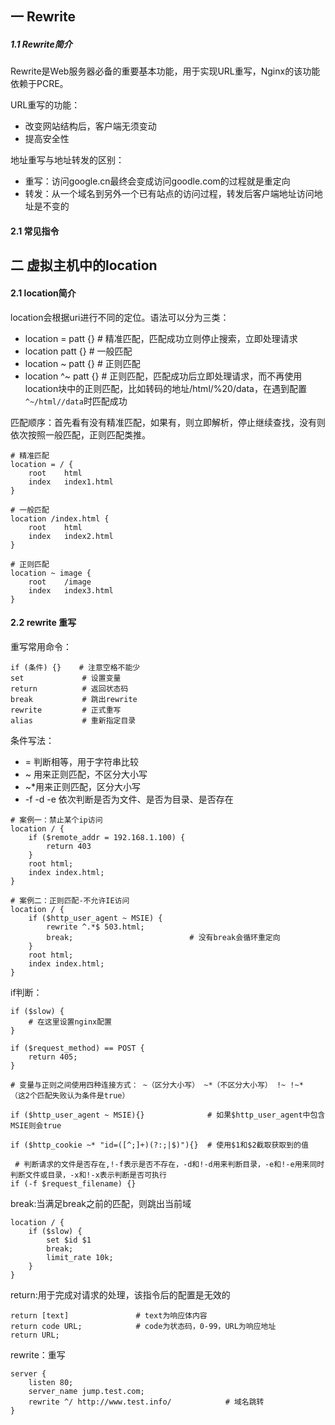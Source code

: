 ## 一 Rewrite

##### 1.1 Rewrite简介

Rewrite是Web服务器必备的重要基本功能，用于实现URL重写，Nginx的该功能依赖于PCRE。

URL重写的功能：
- 改变网站结构后，客户端无须变动
- 提高安全性

地址重写与地址转发的区别：
- 重写：访问google.cn最终会变成访问goodle.com的过程就是重定向
- 转发：从一个域名到另外一个已有站点的访问过程，转发后客户端地址访问地址是不变的

#### 2.1 常见指令

## 二 虚拟主机中的location

#### 2.1 location简介

location会根据uri进行不同的定位。语法可以分为三类：
- location = patt {}    # 精准匹配，匹配成功立则停止搜索，立即处理请求
- location patt {}      # 一般匹配
- location  ~ patt {}   # 正则匹配
- location  ^~ patt {}   # 正则匹配，匹配成功后立即处理请求，而不再使用location块中的正则匹配，比如转码的地址/html/%20/data，在遇到配置`^~/html//data`时匹配成功

匹配顺序：首先看有没有精准匹配，如果有，则立即解析，停止继续查找，没有则依次按照一般匹配，正则匹配类推。  

```
# 精准匹配
location = / {
    root    html        
    index   index1.html
}

# 一般匹配
location /index.html {
    root    html
    index   index2.html
}

# 正则匹配
location ~ image {
    root    /image
    index   index3.html
}
```

#### 2.2 rewrite 重写

重写常用命令：
```
if (条件) {}    # 注意空格不能少
set             # 设置变量
return          # 返回状态码
break           # 跳出rewrite
rewrite         # 正式重写
alias           # 重新指定目录
```

条件写法：
- = 判断相等，用于字符串比较
- ~ 用来正则匹配，不区分大小写
- ~*用来正则匹配，区分大小写
- -f -d -e 依次判断是否为文件、是否为目录、是否存在

```
# 案例一：禁止某个ip访问
location / {
    if ($remote_addr = 192.168.1.100) {
        return 403
    }
    root html;
    index index.html;
}

# 案例二：正则匹配-不允许IE访问
location / {
    if ($http_user_agent ~ MSIE) {
        rewrite ^.*$ 503.html;
        break;                          # 没有break会循环重定向
    }
    root html;
    index index.html;
}
```

if判断：
```
if ($slow) {
    # 在这里设置nginx配置
}

if ($request_method) == POST {              
    return 405;
}

# 变量与正则之间使用四种连接方式： ~（区分大小写） ~*（不区分大小写） !~ !~*  （这2个匹配失败认为条件是true）

if ($http_user_agent ~ MSIE){}              # 如果$http_user_agent中包含 MSIE则会true

if ($http_cookie ~* "id=([^;]+)(?:;|$)"){}  # 使用$1和$2截取获取到的值

 # 判断请求的文件是否存在,!-f表示是否不存在，-d和!-d用来判断目录，-e和!-e用来同时判断文件或目录，-x和!-x表示判断是否可执行
if (-f $request_filename) {}               
```

break:当满足break之前的匹配，则跳出当前域
```
location / {
    if ($slow) {
        set $id $1
        break;
        limit_rate 10k;
    }
}
```

return:用于完成对请求的处理，该指令后的配置是无效的
```
return [text]               # text为响应体内容
return code URL;            # code为状态码，0-99，URL为响应地址
return URL;
```

rewrite：重写
```
server {
    listen 80;
    server_name jump.test.com;
    rewrite ^/ http://www.test.info/            # 域名跳转
}
```
